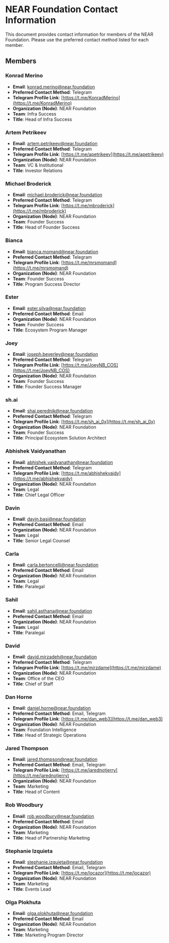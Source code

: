 # NEAR Foundation Contact Information

This document provides contact information for members of the NEAR Foundation. Please use the preferred contact method listed for each member.

## Members

### Konrad Merino
- **Email**: konrad.merino@near.foundation
- **Preferred Contact Method**: Telegram
- **Telegram Profile Link**: [https://t.me/KonradMerino](https://t.me/KonradMerino)
- **Organization (Node)**: NEAR Foundation
- **Team**: Infra Success
- **Title**: Head of Infra Success

### Artem Petrikeev
- **Email**: artem.petrikeev@near.foundation
- **Preferred Contact Method**: Telegram
- **Telegram Profile Link**: [https://t.me/apetrikeev](https://t.me/apetrikeev)
- **Organization (Node)**: NEAR Foundation
- **Team**: VC & Institutional
- **Title**: Investor Relations

### Michael Broderick
- **Email**: michael.broderick@near.foundation
- **Preferred Contact Method**: Telegram
- **Telegram Profile Link**: [https://t.me/mbroderick](https://t.me/mbroderick)
- **Organization (Node)**: NEAR Foundation
- **Team**: Founder Success
- **Title**: Head of Founder Success

### Bianca
- **Email**: bianca.momand@near.foundation
- **Preferred Contact Method**: Telegram
- **Telegram Profile Link**: [https://t.me/mrsmomand](https://t.me/mrsmomand)
- **Organization (Node)**: NEAR Foundation
- **Team**: Founder Success
- **Title**: Program Success Director

### Ester
- **Email**: ester.silva@near.foundation
- **Preferred Contact Method**: Email
- **Organization (Node)**: NEAR Foundation
- **Team**: Founder Success
- **Title**: Ecosystem Program Manager

### Joey
- **Email**: joseph.beverley@near.foundation
- **Preferred Contact Method**: Telegram
- **Telegram Profile Link**: [https://t.me/JoeyNB_COS](https://t.me/JoeyNB_COS)
- **Organization (Node)**: NEAR Foundation
- **Team**: Founder Success
- **Title**: Founder Success Manager

### sh.ai
- **Email**: shai.perednik@near.foundation
- **Preferred Contact Method**: Telegram
- **Telegram Profile Link**: [https://t.me/sh_ai_0x](https://t.me/sh_ai_0x)
- **Organization (Node)**: NEAR Foundation
- **Team**: Founder Success
- **Title**: Principal Ecosystem Solution Architect

### Abhishek Vaidyanathan
- **Email**: abhishek.vaidyanathan@near.foundation
- **Preferred Contact Method**: Telegram
- **Telegram Profile Link**: [https://t.me/abhishekvaidy](https://t.me/abhishekvaidy)
- **Organization (Node)**: NEAR Foundation
- **Team**: Legal
- **Title**: Chief Legal Officer

### Davin
- **Email**: davin.basi@near.foundation
- **Preferred Contact Method**: Email
- **Organization (Node)**: NEAR Foundation
- **Team**: Legal
- **Title**: Senior Legal Counsel

### Carla
- **Email**: carla.bertoncelli@near.foundation
- **Preferred Contact Method**: Email
- **Organization (Node)**: NEAR Foundation
- **Team**: Legal
- **Title**: Paralegal

### Sahil
- **Email**: sahil.asthana@near.foundation
- **Preferred Contact Method**: Email
- **Organization (Node)**: NEAR Foundation
- **Team**: Legal
- **Title**: Paralegal

### David
- **Email**: david.mirzadeh@near.foundation
- **Preferred Contact Method**: Telegram
- **Telegram Profile Link**: [https://t.me/mirzdame](https://t.me/mirzdame)
- **Organization (Node)**: NEAR Foundation
- **Team**: Office of the CEO
- **Title**: Chief of Staff

### Dan Horne
- **Email**: daniel.horne@near.foundation
- **Preferred Contact Method**: Email, Telegram
- **Telegram Profile Link**: [https://t.me/dan_web3](https://t.me/dan_web3)
- **Organization (Node)**: NEAR Foundation
- **Team**: Foundation Intelligence
- **Title**: Head of Strategic Operations

### Jared Thompson
- **Email**: jared.thompson@near.foundation
- **Preferred Contact Method**: Email, Telegram
- **Telegram Profile Link**: [https://t.me/jarednotjerry](https://t.me/jarednotjerry)
- **Organization (Node)**: NEAR Foundation
- **Team**: Marketing
- **Title**: Head of Content

### Rob Woodbury
- **Email**: rob.woodbury@near.foundation
- **Preferred Contact Method**: Email
- **Organization (Node)**: NEAR Foundation
- **Team**: Marketing
- **Title**: Head of Partnership Marketing

### Stephanie Izquieta
- **Email**: stephanie.izquieta@near.foundation
- **Preferred Contact Method**: Email, Telegram
- **Telegram Profile Link**: [https://t.me/locazor](https://t.me/locazor)
- **Organization (Node)**: NEAR Foundation
- **Team**: Marketing
- **Title**: Events Lead

### Olga Plokhuta
- **Email**: olga.plokhuta@near.foundation
- **Preferred Contact Method**: Email
- **Organization (Node)**: NEAR Foundation
- **Team**: Marketing
- **Title**: Marketing Program Director
